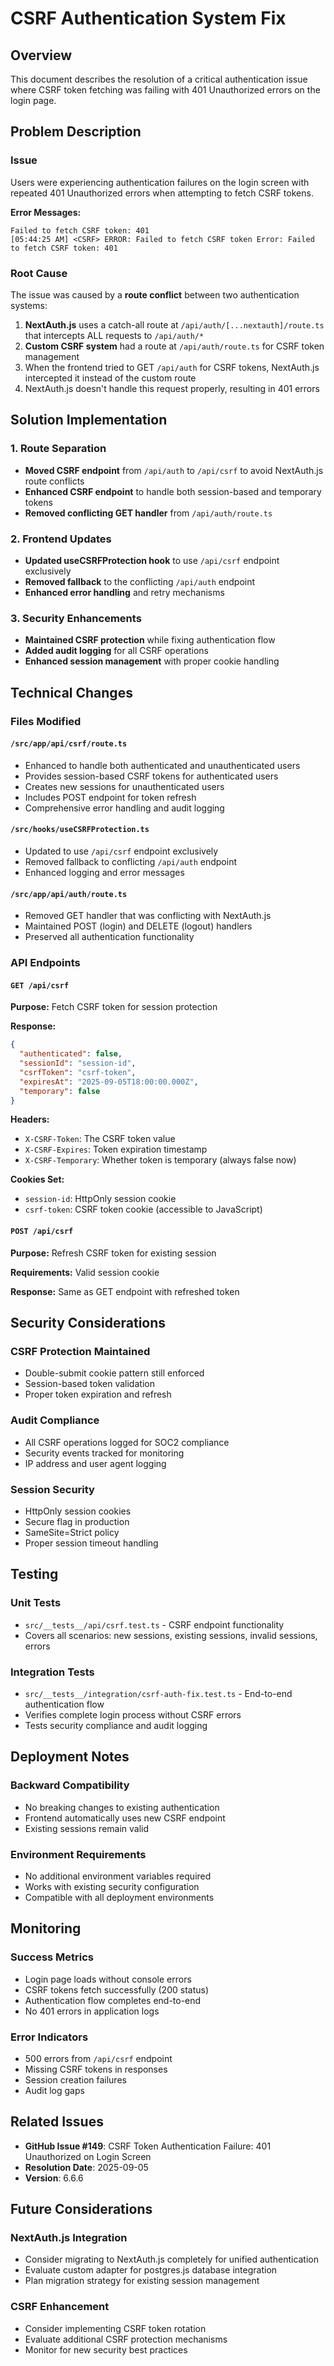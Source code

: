 # CSRF Authentication System Fix

## Overview

This document describes the resolution of a critical authentication issue where CSRF token fetching was failing with 401 Unauthorized errors on the login page.

## Problem Description

### Issue
Users were experiencing authentication failures on the login screen with repeated 401 Unauthorized errors when attempting to fetch CSRF tokens.

**Error Messages:**
```
Failed to fetch CSRF token: 401
[05:44:25 AM] <CSRF> ERROR: Failed to fetch CSRF token Error: Failed to fetch CSRF token: 401
```

### Root Cause
The issue was caused by a **route conflict** between two authentication systems:

1. **NextAuth.js** uses a catch-all route at `/api/auth/[...nextauth]/route.ts` that intercepts ALL requests to `/api/auth/*`
2. **Custom CSRF system** had a route at `/api/auth/route.ts` for CSRF token management
3. When the frontend tried to GET `/api/auth` for CSRF tokens, NextAuth.js intercepted it instead of the custom route
4. NextAuth.js doesn't handle this request properly, resulting in 401 errors

## Solution Implementation

### 1. Route Separation
- **Moved CSRF endpoint** from `/api/auth` to `/api/csrf` to avoid NextAuth.js route conflicts
- **Enhanced CSRF endpoint** to handle both session-based and temporary tokens
- **Removed conflicting GET handler** from `/api/auth/route.ts`

### 2. Frontend Updates
- **Updated useCSRFProtection hook** to use `/api/csrf` endpoint exclusively
- **Removed fallback** to the conflicting `/api/auth` endpoint
- **Enhanced error handling** and retry mechanisms

### 3. Security Enhancements
- **Maintained CSRF protection** while fixing authentication flow
- **Added audit logging** for all CSRF operations
- **Enhanced session management** with proper cookie handling

## Technical Changes

### Files Modified

#### `/src/app/api/csrf/route.ts`
- Enhanced to handle both authenticated and unauthenticated users
- Provides session-based CSRF tokens for authenticated users
- Creates new sessions for unauthenticated users
- Includes POST endpoint for token refresh
- Comprehensive error handling and audit logging

#### `/src/hooks/useCSRFProtection.ts`
- Updated to use `/api/csrf` endpoint exclusively
- Removed fallback to conflicting `/api/auth` endpoint
- Enhanced logging and error messages

#### `/src/app/api/auth/route.ts`
- Removed GET handler that was conflicting with NextAuth.js
- Maintained POST (login) and DELETE (logout) handlers
- Preserved all authentication functionality

### API Endpoints

#### `GET /api/csrf`
**Purpose:** Fetch CSRF token for session protection

**Response:**
```json
{
  "authenticated": false,
  "sessionId": "session-id",
  "csrfToken": "csrf-token",
  "expiresAt": "2025-09-05T18:00:00.000Z",
  "temporary": false
}
```

**Headers:**
- `X-CSRF-Token`: The CSRF token value
- `X-CSRF-Expires`: Token expiration timestamp
- `X-CSRF-Temporary`: Whether token is temporary (always false now)

**Cookies Set:**
- `session-id`: HttpOnly session cookie
- `csrf-token`: CSRF token cookie (accessible to JavaScript)

#### `POST /api/csrf`
**Purpose:** Refresh CSRF token for existing session

**Requirements:** Valid session cookie

**Response:** Same as GET endpoint with refreshed token

## Security Considerations

### CSRF Protection Maintained
- Double-submit cookie pattern still enforced
- Session-based token validation
- Proper token expiration and refresh

### Audit Compliance
- All CSRF operations logged for SOC2 compliance
- Security events tracked for monitoring
- IP address and user agent logging

### Session Security
- HttpOnly session cookies
- Secure flag in production
- SameSite=Strict policy
- Proper session timeout handling

## Testing

### Unit Tests
- `src/__tests__/api/csrf.test.ts` - CSRF endpoint functionality
- Covers all scenarios: new sessions, existing sessions, invalid sessions, errors

### Integration Tests
- `src/__tests__/integration/csrf-auth-fix.test.ts` - End-to-end authentication flow
- Verifies complete login process without CSRF errors
- Tests security compliance and audit logging

## Deployment Notes

### Backward Compatibility
- No breaking changes to existing authentication
- Frontend automatically uses new CSRF endpoint
- Existing sessions remain valid

### Environment Requirements
- No additional environment variables required
- Works with existing security configuration
- Compatible with all deployment environments

## Monitoring

### Success Metrics
- Login page loads without console errors
- CSRF tokens fetch successfully (200 status)
- Authentication flow completes end-to-end
- No 401 errors in application logs

### Error Indicators
- 500 errors from `/api/csrf` endpoint
- Missing CSRF tokens in responses
- Session creation failures
- Audit log gaps

## Related Issues

- **GitHub Issue #149**: CSRF Token Authentication Failure: 401 Unauthorized on Login Screen
- **Resolution Date**: 2025-09-05
- **Version**: 6.6.6

## Future Considerations

### NextAuth.js Integration
- Consider migrating to NextAuth.js completely for unified authentication
- Evaluate custom adapter for postgres.js database integration
- Plan migration strategy for existing session management

### CSRF Enhancement
- Consider implementing CSRF token rotation
- Evaluate additional CSRF protection mechanisms
- Monitor for new security best practices
